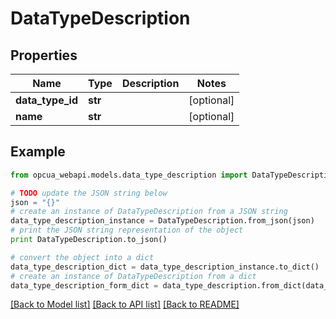 # DataTypeDescription


## Properties
Name | Type | Description | Notes
------------ | ------------- | ------------- | -------------
**data_type_id** | **str** |  | [optional] 
**name** | **str** |  | [optional] 

## Example

```python
from opcua_webapi.models.data_type_description import DataTypeDescription

# TODO update the JSON string below
json = "{}"
# create an instance of DataTypeDescription from a JSON string
data_type_description_instance = DataTypeDescription.from_json(json)
# print the JSON string representation of the object
print DataTypeDescription.to_json()

# convert the object into a dict
data_type_description_dict = data_type_description_instance.to_dict()
# create an instance of DataTypeDescription from a dict
data_type_description_form_dict = data_type_description.from_dict(data_type_description_dict)
```
[[Back to Model list]](../README.md#documentation-for-models) [[Back to API list]](../README.md#documentation-for-api-endpoints) [[Back to README]](../README.md)


